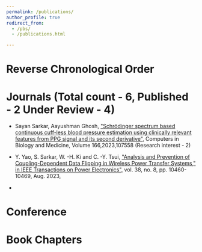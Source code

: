 ```yaml
---
permalink: /publications/
author_profile: true
redirect_from: 
  - /pbs/
  - /publications.html

---
```

# Reverse Chronological Order 

# Journals (Total count - 6, Published - 2 Under Review - 4)

* Sayan Sarkar, Aayushman Ghosh, ["Schrödinger spectrum based continuous cuff-less blood pressure estimation using clinically relevant features from PPG signal and its second derivative"](https://www.sciencedirect.com/science/article/abs/pii/S0010482523010235), Computers in Biology and Medicine, Volume 166,2023,107558 (Research interest - 2)

* Y. Yao, S. Sarkar, W. -H. Ki and C. -Y. Tsui, ["Analysis and Prevention of Coupling-Dependent Data Flipping in Wireless Power Transfer Systems," in IEEE Transactions on Power Electronics",](https://ieeexplore.ieee.org/abstract/document/10122992) vol. 38, no. 8, pp. 10460-10469, Aug. 2023,
* 
# Conference

# Book Chapters


